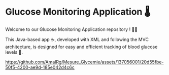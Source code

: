 # Glucose Monitoring Application 🌡️


Welcome to our Glucose Monitoring Application repository ! 👩‍🔬

This Java-based app ☕, developed with XML and following the MVC architecture, is designed for easy and efficient tracking of blood glucose levels 🍚.


https://github.com/AmalRg/Mesure_Glycemie/assets/137056001/20d55fbe-50f5-4200-ae9d-185e042d4c6c

